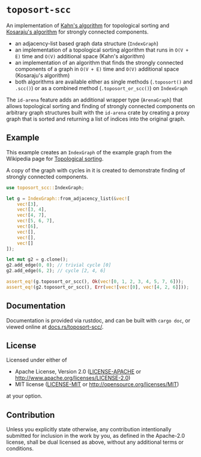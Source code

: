 # `toposort-scc`

An implementation of
[Kahn's algorithm](https://en.wikipedia.org/wiki/Topological_sorting)
for topological sorting and
[Kosaraju's algorithm](https://en.wikipedia.org/wiki/Kosaraju%27s_algorithm)
for strongly connected components.

- an adjacency-list based graph data structure (`IndexGraph`)
- an implementation of a topological sorting algorithm that runs in
  `O(V + E)` time and `O(V)` additional space (Kahn's algorithm)
- an implementation of an algorithm that finds the strongly connected
  components of a graph in `O(V + E)` time and `O(V)` additional space
  (Kosaraju's algorithm)
- both algorithms are available either as single methods (`.toposort()` and
  `.scc()`) or as a combined method (`.toposort_or_scc()`) on `IndexGraph`

The `id-arena` feature adds an additional wrapper type (`ArenaGraph`) that
allows topological sorting and finding of strongly connected components on
arbitrary graph structures built with the `id-arena` crate by creating a
proxy graph that is sorted and returning a list of indices into the original
graph.

## Example

This example creates an `IndexGraph` of the example graph from the
Wikipedia page for
[Topological sorting](https://en.wikipedia.org/wiki/Topological_sorting).

A copy of the graph with cycles in it is created to demonstrate finding
of strongly connected components.

```rust
use toposort_scc::IndexGraph;

let g = IndexGraph::from_adjacency_list(&vec![
    vec![3],
    vec![3, 4],
    vec![4, 7],
    vec![5, 6, 7],
    vec![6],
    vec![],
    vec![],
    vec![]
]);

let mut g2 = g.clone();
g2.add_edge(0, 0); // trivial cycle [0]
g2.add_edge(6, 2); // cycle [2, 4, 6]

assert_eq!(g.toposort_or_scc(), Ok(vec![0, 1, 2, 3, 4, 5, 7, 6]));
assert_eq!(g2.toposort_or_scc(), Err(vec![vec![0], vec![4, 2, 6]]));
```

## Documentation

Documentation is provided via rustdoc, and can be built with `cargo doc`, or
viewed online at
[docs.rs/toposort-scc/](https://docs.rs/toposort-scc/).

## License

Licensed under either of

- Apache License, Version 2.0
    ([LICENSE-APACHE](LICENSE-APACHE) or http://www.apache.org/licenses/LICENSE-2.0)
- MIT license
    ([LICENSE-MIT](LICENSE-MIT) or http://opensource.org/licenses/MIT)

at your option.

## Contribution

Unless you explicitly state otherwise, any contribution intentionally submitted
for inclusion in the work by you, as defined in the Apache-2.0 license, shall be
dual licensed as above, without any additional terms or conditions.
